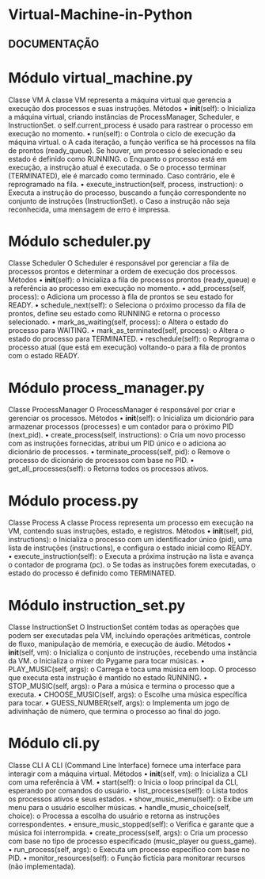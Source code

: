 # Virtual-Machine-in-Python
## DOCUMENTAÇÃO

# Módulo virtual_machine.py
Classe VM
A classe VM representa a máquina virtual que gerencia a execução dos processos e suas instruções.
Métodos
•	__init__(self):
o	Inicializa a máquina virtual, criando instâncias de ProcessManager, Scheduler, e InstructionSet.
o	self.current_process é usado para rastrear o processo em execução no momento.
•	run(self):
o	Controla o ciclo de execução da máquina virtual.
o	A cada iteração, a função verifica se há processos na fila de prontos (ready_queue). Se houver, um processo é selecionado e seu estado é definido como RUNNING.
o	Enquanto o processo está em execução, a instrução atual é executada.
o	Se o processo terminar (TERMINATED), ele é marcado como terminado. Caso contrário, ele é reprogramado na fila.
•	execute_instruction(self, process, instruction):
o	Executa a instrução do processo, buscando a função correspondente no conjunto de instruções (InstructionSet).
o	Caso a instrução não seja reconhecida, uma mensagem de erro é impressa.

# Módulo scheduler.py
Classe Scheduler
O Scheduler é responsável por gerenciar a fila de processos prontos e determinar a ordem de execução dos processos.
Métodos
•	__init__(self):
o	Inicializa a fila de processos prontos (ready_queue) e a referência ao processo em execução no momento.
•	add_process(self, process):
o	Adiciona um processo à fila de prontos se seu estado for READY.
•	schedule_next(self):
o	Seleciona o próximo processo da fila de prontos, define seu estado como RUNNING e retorna o processo selecionado.
•	mark_as_waiting(self, process):
o	Altera o estado do processo para WAITING.
•	mark_as_terminated(self, process):
o	Altera o estado do processo para TERMINATED.
•	reschedule(self):
o	Reprograma o processo atual (que está em execução) voltando-o para a fila de prontos com o estado READY.

# Módulo process_manager.py
Classe ProcessManager
O ProcessManager é responsável por criar e gerenciar os processos.
Métodos
•	__init__(self):
o	Inicializa um dicionário para armazenar processos (processes) e um contador para o próximo PID (next_pid).
•	create_process(self, instructions):
o	Cria um novo processo com as instruções fornecidas, atribui um PID único e o adiciona ao dicionário de processos.
•	terminate_process(self, pid):
o	Remove o processo do dicionário de processos com base no PID.
•	get_all_processes(self):
o	Retorna todos os processos ativos.

# Módulo process.py
Classe Process
A classe Process representa um processo em execução na VM, contendo suas instruções, estado, e registros.
Métodos
•	__init__(self, pid, instructions):
o	Inicializa o processo com um identificador único (pid), uma lista de instruções (instructions), e configura o estado inicial como READY.
•	execute_instruction(self):
o	Executa a próxima instrução na lista e avança o contador de programa (pc).
o	Se todas as instruções forem executadas, o estado do processo é definido como TERMINATED.

# Módulo instruction_set.py
Classe InstructionSet
O InstructionSet contém todas as operações que podem ser executadas pela VM, incluindo operações aritméticas, controle de fluxo, manipulação de memória, e execução de áudio.
Métodos
•	__init__(self, vm):
o	Inicializa o conjunto de instruções, recebendo uma instância da VM.
o	Inicializa o mixer do Pygame para tocar músicas.
•	PLAY_MUSIC(self, args):
o	Carrega e toca uma música em loop. O processo que executa esta instrução é mantido no estado RUNNING.
•	STOP_MUSIC(self, args):
o	Para a música e termina o processo que a executa.
•	CHOOSE_MUSIC(self, args):
o	Escolhe uma música específica para tocar.
•	GUESS_NUMBER(self, args):
o	Implementa um jogo de adivinhação de número, que termina o processo ao final do jogo.

# Módulo cli.py
Classe CLI
A CLI (Command Line Interface) fornece uma interface para interagir com a máquina virtual.
Métodos
•	__init__(self, vm):
o	Inicializa a CLI com uma referência à VM.
•	start(self):
o	Inicia o loop principal da CLI, esperando por comandos do usuário.
•	list_processes(self):
o	Lista todos os processos ativos e seus estados.
•	show_music_menu(self):
o	Exibe um menu para o usuário escolher músicas.
•	handle_music_choice(self, choice):
o	Processa a escolha do usuário e retorna as instruções correspondentes.
•	ensure_music_stopped(self):
o	Verifica e garante que a música foi interrompida.
•	create_process(self, args):
o	Cria um processo com base no tipo de processo especificado (music_player ou guess_game).
•	run_process(self, args):
o	Executa um processo específico com base no PID.
•	monitor_resources(self):
o	Função fictícia para monitorar recursos (não implementada).
